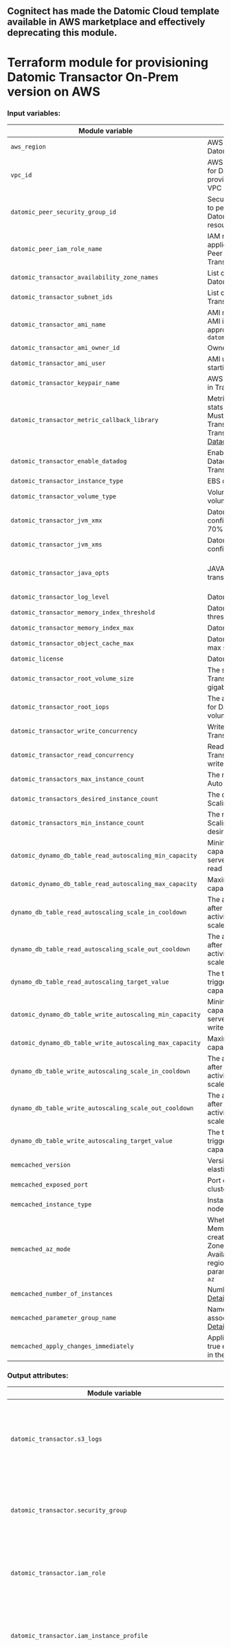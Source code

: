 ## Cognitect has made the Datomic Cloud template available in AWS marketplace and effectively deprecating this module.

# Terraform module for provisioning Datomic Transactor On-Prem version on AWS

### Input variables:

| Module variable                                          | Description                                                                                                                                                                                                                       | Value type     | Default value                                                                                                                                                                                                  |
|----------------------------------------------------------|-----------------------------------------------------------------------------------------------------------------------------------------------------------------------------------------------------------------------------------|----------------|----------------------------------------------------------------------------------------------------------------------------------------------------------------------------------------------------------------|
| `aws_region`                                             | AWS region in which resources for Datomic get provisioned                                                                                                                                                                         | `string`       | NA                                                                                                                                                                                                             |
| `vpc_id`                                                 | AWS VPC ID in which resources for Datomic get provisioned. If not provided uses the ID of the default VPC                                                                                                                         | `string`       | NA                                                                                                                                                                                                             |
| `datomic_peer_security_group_id`                         | Security group id already applied to peer to allow communication to Datomic transactor and related resources                                                                                                                      | `string`       | NA                                                                                                                                                                                                             |
| `datomic_peer_iam_role_name`                             | IAM role name of a role already applied to Peer. Serves as the Peer role name in Datomic Transactor configuration                                                                                                                 | `string`       | NA                                                                                                                                                                                                             |
| `datomic_transactor_availability_zone_names`             | List of availability zones for Datomic Transactor                                                                                                                                                                                 | `List(string)` | NA                                                                                                                                                                                                             |
| `datomic_transactor_subnet_ids`                          | List of Subnet IDs for Datomic Transactor                                                                                                                                                                                         | `List(string)` | NA                                                                                                                                                                                                             |
| `datomic_transactor_ami_name`                            | AMI name for the transactor. If AMI is ARM based, then select appropriate `datomic_transactor_instance_type`                                                                                                                      | `string`       | NA                                                                                                                                                                                                             |
| `datomic_transactor_ami_owner_id`                        | Owner ID of AMI for the transactor                                                                                                                                                                                                | `string`       | NA                                                                                                                                                                                                             |
| `datomic_transactor_ami_user`                            | AMI user with privileges for starting a Java process                                                                                                                                                                              | `string`       | NA                                                                                                                                                                                                             |
| `datomic_transactor_keypair_name`                        | AWS KeyPair name for SSH logins in Transactor instance                                                                                                                                                                            | `string`       | NA                                                                                                                                                                                                             |
| `datomic_transactor_metric_callback_library`             | Metric callback library for emitting stats to Datadog, Prometheus etc. Must be available on Datomic Transactor Classpath in Transactor AMI, e.g. [Datomic-Datadog-reporter](https://github.com/fr33m0nk/datomic-datadog-reporter) | `string`       | `null`                                                                                                                                                                                                         |
| `datomic_transactor_enable_datadog`                      | Enables Datadog if set to true and Datadog is installed in Datomic Transactor AMI                                                                                                                                                 | `bool`         | `false`                                                                                                                                                                                                        |
| `datomic_transactor_instance_type`                       | EBS optimised instance. [Details](https://docs.aws.amazon.com/AWSEC2/latest/UserGuide/ebs-optimized.html)                                                                                                                         | `string`       | NA                                                                                                                                                                                                             |
| `datomic_transactor_volume_type`                         | Volume type to be used as root volume, e.g. io1                                                                                                                                                                                   | `string`       | NA                                                                                                                                                                                                             |
| `datomic_transactor_jvm_xmx`                             | Datomic transactor -Xmx configuration. Ballpark the value at 70% of total RAM                                                                                                                                                     | `string`       | NA                                                                                                                                                                                                             |
| `datomic_transactor_jvm_xms`                             | Datomic transactor -Xms configuration                                                                                                                                                                                             | `string`       | NA                                                                                                                                                                                                             |
| `datomic_transactor_java_opts`                           | JAVA_OPTS for launching Datomic transactor                                                                                                                                                                                        | `string`       | `-XX:+UseG1GC -XX:MaxGCPauseMillis=50 -Dcom.sun.management.jmxremote=true -Dcom.sun.management.jmxremote.port=7199 -Dcom.sun.management.jmxremote.authenticate=false -Dcom.sun.management.jmxremote.ssl=false` |
| `datomic_transactor_log_level`                           | Datomic transactor log level                                                                                                                                                                                                      | `string`       | NA                                                                                                                                                                                                             |
| `datomic_transactor_memory_index_threshold`              | Datomic Memory index size threshold                                                                                                                                                                                               | `string`       | NA                                                                                                                                                                                                             |
| `datomic_transactor_memory_index_max`                    | Datomic Memory index max size                                                                                                                                                                                                     | `string`       | NA                                                                                                                                                                                                             |
| `datomic_transactor_object_cache_max`                    | Datomic transactor Object cache max size                                                                                                                                                                                          | `string`       | NA                                                                                                                                                                                                             |
| `datomic_license`                                        | Datomic licence key                                                                                                                                                                                                               | `string`       | NA                                                                                                                                                                                                             |
| `datomic_transactor_root_volume_size`                    | The size of the Datomic Transactor's root volume in gigabytes                                                                                                                                                                     | `number`       | NA                                                                                                                                                                                                             |
| `datomic_transactor_root_iops`                           | The amount of provisioned IOPS for Datomic Transactor's root volume. [Details](https://docs.aws.amazon.com/AWSEC2/latest/UserGuide/ebs-io-characteristics.html)                                                                   | `number`       | NA                                                                                                                                                                                                             |
| `datomic_transactor_write_concurrency`                   | Write concurrency factor for Transactor. [Details](https://docs.datomic.com/on-prem/operation/capacity.html)                                                                                                                      | `number`       | NA                                                                                                                                                                                                             |
| `datomic_transactor_read_concurrency`                    | Read concurrency factor for Transactor. Generally twice of write concurrency. [Details](https://docs.datomic.com/on-prem/operation/capacity.html)                                                                                 | `number`       | NA                                                                                                                                                                                                             |
| `datomic_transactors_max_instance_count`                 | The maximum capacity of the Auto Scaling Group                                                                                                                                                                                    | `number`       | `3`                                                                                                                                                                                                            |
| `datomic_transactors_desired_instance_count`             | The desired capacity of the Auto Scaling Group                                                                                                                                                                                    | `number`       | `2`                                                                                                                                                                                                            |
| `datomic_transactors_min_instance_count`                 | The minimum capacity of the Auto Scaling Group. Also serves as the desired capacity                                                                                                                                               | `number`       | `1`                                                                                                                                                                                                            |
| `datomic_dynamo_db_table_read_autoscaling_min_capacity`  | Minimum value for the read capacity for autoscaling. Also serves as base Dynamo DB Table read capacity                                                                                                                            | `string`       | NA                                                                                                                                                                                                             |
| `datomic_dynamo_db_table_read_autoscaling_max_capacity`  | Maximum value for the read capacity for autoscaling                                                                                                                                                                               | `string`       | NA                                                                                                                                                                                                             |
| `dynamo_db_table_read_autoscaling_scale_in_cooldown`     | The amount of time, in seconds, after a read capacity scale in activity completes before another scale in activity can start                                                                                                      | `number`       | NA                                                                                                                                                                                                             |
| `dynamo_db_table_read_autoscaling_scale_out_cooldown`    | The amount of time, in seconds, after a read capacity scale out activity completes before another scale out activity can start                                                                                                    | `number`       | NA                                                                                                                                                                                                             |
| `dynamo_db_table_read_autoscaling_target_value`          | The target value (%age) for triggering autoscaling of read capacity                                                                                                                                                               | `number`       | NA                                                                                                                                                                                                             |
| `datomic_dynamo_db_table_write_autoscaling_min_capacity` | Minimum value for the write capacity for autoscaling. Also serves as base Dynamo DB Table write capacity                                                                                                                          | `number`       | NA                                                                                                                                                                                                             |
| `datomic_dynamo_db_table_write_autoscaling_max_capacity` | Maximum value for the write capacity for autoscaling                                                                                                                                                                              | `number`       | NA                                                                                                                                                                                                             |
| `dynamo_db_table_write_autoscaling_scale_in_cooldown`    | The amount of time, in seconds, after a write capacity scale in activity completes before another scale in activity can start                                                                                                     | `number`       | NA                                                                                                                                                                                                             |
| `dynamo_db_table_write_autoscaling_scale_out_cooldown`   | The amount of time, in seconds, after a write capacity scale out activity completes before another scale out activity can start                                                                                                   | `number`       | NA                                                                                                                                                                                                             |
| `dynamo_db_table_write_autoscaling_target_value`         | The target value (%age) for triggering autoscaling of write capacity                                                                                                                                                              | `number`       | NA                                                                                                                                                                                                             |
| `memcached_version`                                      | Version of the engine of elasticache. [Details](https://docs.aws.amazon.com/AmazonElastiCache/latest/mem-ug/supported-engine-versions.html)                                                                                       | `string`       | NA                                                                                                                                                                                                             |
| `memcached_exposed_port`                                 | Port exposed for accessing the cluster                                                                                                                                                                                            | `number`       | `11211`                                                                                                                                                                                                        |
| `memcached_instance_type`                                | Instance type to be used for the nodes of the cluster                                                                                                                                                                             | `string`       | NA                                                                                                                                                                                                             |
| `memcached_az_mode`                                      | Whether the nodes in this Memcached node group are created in a single Availability Zone or created across multiple Availability Zones in the cluster's region. Valid values for this parameter are `single-az` or `cross-az`     | `string`       | NA                                                                                                                                                                                                             |
| `memcached_number_of_instances`                          | Number of nodes in the cluster. [Details](https://docs.aws.amazon.com/AWSEC2/latest/UserGuide/ebs-optimized.html)                                                                                                                 | `string`       | NA                                                                                                                                                                                                             |
| `memcached_parameter_group_name`                         | Name of the parameter group to associate with this cache cluster. [Details](https://registry.terraform.io/providers/hashicorp/aws/latest/docs/resources/elasticache_parameter_group)                                              | `string`       | NA                                                                                                                                                                                                             |
| `memcached_apply_changes_immediately`                    | Applies changes immediately if true else the changes are applied in the next maintenance window                                                                                                                                   | `bool`         | NA                                                                                                                                                                                                             |

### Output attributes:

| Module variable                                               | Description                                                                                                                                                                                                           |
|---------------------------------------------------------------|-----------------------------------------------------------------------------------------------------------------------------------------------------------------------------------------------------------------------|
| `datomic_transactor.s3_logs`                                  | [Detailed attributes](https://registry.terraform.io/providers/hashicorp/aws/latest/docs/resources/s3_bucket#attributes-reference) of the S3 resource provsioned to act as Datomic Transactor Write ahead logs         |
| `datomic_transactor.security_group`                           | [Detailed attributes](https://registry.terraform.io/providers/hashicorp/aws/latest/docs/resources/security_group#attributes-reference) of the security group provisioned for Datomic Transactor                       |
| `datomic_transactor.iam_role`                                 | [Detailed attributes](https://registry.terraform.io/providers/hashicorp/aws/latest/docs/resources/iam_role#attributes-reference) of the security group provisioned for Datomic Transactor                             |
| `datomic_transactor.iam_instance_profile`                     | [Detailed attributes](https://registry.terraform.io/providers/hashicorp/aws/latest/docs/resources/iam_instance_profile#attributes-reference) of the instance profile provisioned for Datomic Transactor               |
| `datomic_transactor.launch_config`                            | [Detailed attributes](https://registry.terraform.io/providers/hashicorp/aws/latest/docs/resources/launch_configuration#attributes-reference) of the launch configuration provisioned for Datomic Transactor           |
| `datomic_transactor.autoscaling_group.id`                     | ID of the Cloudformation stack for the auto scaling group provisioned for Datomic Transactor                                                                                                                          |
| `datomic_transactor.autoscaling_group.outputs`                | Detailed attributes of the cloudformation stack and auto scaling group provisioned for Datomic Transactor                                                                                                             |
| `datomic_peer.iam_policy`                                     | [Detailed attributes](https://registry.terraform.io/providers/hashicorp/aws/latest/docs/resources/iam_policy#attributes-reference) of the IAM policy provisioned for Datomic Peer                                     |
| `datomic_peer.iam_policy_attachment`                          | [Detailed attributes](https://registry.terraform.io/providers/hashicorp/aws/latest/docs/resources/iam_policy_attachment#attributes-reference) of the Peer IAM policy attached to Datomic Peer IAM role name           |
| `datomic_transactor_dynamo_db.table`                          | [Detailed attributes](https://registry.terraform.io/providers/hashicorp/aws/latest/docs/resources/dynamodb_table#attributes-reference) of the Dynamo DB Table provisioned for Datomic Transactor                      |
| `datomic_transactor_dynamo_db.table_read_autoscaling_target`  | [Detailed attributes](https://registry.terraform.io/providers/hashicorp/aws/latest/docs/resources/appautoscaling_target#attributes-reference) of the Dynamo DB Table Read Auto scaling Target for Datomic Transactor  |
| `datomic_transactor_dynamo_db.table_read_autoscaling_policy`  | [Detailed attributes](https://registry.terraform.io/providers/hashicorp/aws/latest/docs/resources/appautoscaling_policy#attributes-reference) of the Dynamo DB Table Read Auto scaling Policy for Datomic Transactor  |
| `datomic_transactor_dynamo_db.table_write_autoscaling_target` | [Detailed attributes](https://registry.terraform.io/providers/hashicorp/aws/latest/docs/resources/appautoscaling_target#attributes-reference) of the Dynamo DB Table Write Auto scaling Target for Datomic Transactor |
| `datomic_transactor_dynamo_db.table_write_autoscaling_policy` | [Detailed attributes](https://registry.terraform.io/providers/hashicorp/aws/latest/docs/resources/appautoscaling_policy#attributes-reference) of the Dynamo DB Table Write Auto scaling Policy for Datomic Transactor |
| `datomic_transactor_memcached.cluster`                        | [Detailed attributes](https://registry.terraform.io/providers/hashicorp/aws/latest/docs/resources/elasticache_cluster#attributes-reference) of the Memcached cluster provisioned for Datomic Transactor               |
| `datomic_transactor_memcached.cluster_security_group`         | [Detailed attributes](https://registry.terraform.io/providers/hashicorp/aws/latest/docs/resources/security_group#attributes-reference) of the security group provisioned for Memcached used by Datomic Transactor     |

## License
##### Copyright © 2022 Prashant Sinha Distributed under the Eclipse Public License version 1.0.
